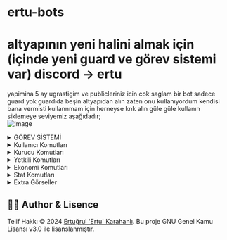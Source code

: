 # ertu-bots

# altyapının yeni halini almak için (içinde yeni guard ve görev sistemi var) discord -> ertu
yapimina 5 ay ugrastigim ve publicleriniz icin cok saglam bir bot sadece guard yok guardıda beşin altyapıdan alın zaten onu kullanıyordum kendisi bana vermisti kullannmam için herneyse knk alın güle güle kullanın siklemeye seviyemiz aşağıdadır;
<br>
<img alt="image" src= "https://github.com/user-attachments/assets/1d0a20be-f587-42ad-83d7-019309365d2d"> 

<details>
  <summary>GÖREV SİSTEMİ</summary>

| Komut                  | Resim                                                                                                  |
| ---------------------- | ------------------------------------------------------------------------------------------------------ |
| Görev Alma | <img alt="image" src= "https://github.com/ertucuk/Satilik-Ertu-Bots/assets/68440024/0ace299e-5642-48e4-8feb-0937d37f5e50"> |
| Görev 1.sayfa | <img alt="image" src="https://github.com/ertucuk/Satilik-Ertu-Bots/assets/68440024/661b0ec2-66ca-4591-a43a-dd00bc30d989"> |
| Görev 2.sayfa | <img alt="image" src="https://github.com/ertucuk/Satilik-Ertu-Bots/assets/68440024/a69ba745-744b-4510-b199-ee0003205dec"> |
| Yetkili Alma | <img alt="image" src="https://github.com/ertucuk/Satilik-Ertu-Bots/assets/68440024/4ac6b9d3-c411-48fe-b574-8bf2284c9f46"> |
| Yetki Yükselt - Düşür | <img alt="image" src="https://github.com/ertucuk/Satilik-Ertu-Bots/assets/68440024/7fbe51a8-4950-4346-b532-9718f82ba9bf"> |
| Yetkililerim | <img alt="image" src="https://github.com/ertucuk/Satilik-Ertu-Bots/assets/68440024/b78656f4-fdc4-4abb-8a5c-b74c3794a381"> |
| Return Komutu | <img alt="image" src="https://github.com/ertucuk/Satilik-Ertu-Bots/assets/68440024/8b966190-f670-4a50-8d4e-d85bdf907196"> |
| Sorun Çöz Komutu | <img alt="image" src="https://github.com/ertucuk/Satilik-Ertu-Bots/assets/68440024/6d9252b7-bf54-4803-a623-25268c35cd40"> |
</details>

<details>
  <summary>Kullanıcı Komutları</summary>

| Komut                  | Resim                                                                                                  |
| ---------------------- | ------------------------------------------------------------------------------------------------------ |
| General Kategorisi | <img alt="image" src= "https://github.com/ertucuk/Ertu-Bots/assets/68440024/6bf1970c-91cc-4a61-b67f-13edfecef025"> |
| Profil Komutu | <img alt="image" src="https://github.com/ertucuk/Ertu-Bots/assets/68440024/578cfe33-3072-4dd8-a5f4-fc5da4bfa238"> |
| Ship Komutu | <img alt="image" src="https://github.com/ertucuk/Ertu-Bots/assets/68440024/1e97328e-08a4-4ae1-b359-af30e2b256f4"> |
</details>

<details>
  <summary>Kurucu Komutları</summary>
  
| Komut                  | Resim                                                                                                  |
| ---------------------- | ------------------------------------------------------------------------------------------------------ |
| Kurucu Kategorisi | <img alt="image" src="https://github.com/ertucuk/Ertu-Bots/assets/68440024/567b45ba-e123-4b76-865a-8619da6c7bc0"> |
| Setup Komutu | <img alt="image" src="https://github.com/ertucuk/Ertu-Bots/assets/68440024/17a6f3f5-bb6c-4782-bbec-07501d7077d1"> |
| Member Panel | <img alt="image" src="https://github.com/ertucuk/Ertu-Bots/assets/68440024/6f5a2b71-68ff-4d1c-9eca-e1f6ebdb8ab7"> |
| Auto Regıster Panel | <img alt="image" src="https://github.com/ertucuk/Ertu-Bots/assets/68440024/955c284c-c598-4f87-8c29-24f03107180c"> |
| Role Panel | <img alt="image" src="https://github.com/ertucuk/Ertu-Bots/assets/68440024/5699b9f8-da3f-48eb-ad5d-2ad35b3815e8"> |
| Secretroom Panel | <img alt="image" src="https://github.com/ertucuk/Ertu-Bots/assets/68440024/d36ebe70-79af-47b0-9869-ff2434385328"> |
</details>

<details>
  <summary>Yetkili Komutları</summary>

| Komut                  | Resim                                                                                                  |
| ---------------------- | ------------------------------------------------------------------------------------------------------ |
| Yetkili Kategorisi | <img alt="image" src="https://github.com/ertucuk/Ertu-Bots/assets/68440024/ff838429-44c4-48ad-82bc-476cb06c707d"> |
| Çekiliş Komutu | <img alt="image" src="https://github.com/ertucuk/Ertu-Bots/assets/68440024/3ffb7287-5436-4e21-8ef9-fbbeaa4ec43e"> |
| Say Komutu | <img alt="image" src="https://github.com/ertucuk/Ertu-Bots/assets/68440024/b3d4f50d-1644-4e91-9fbe-ee53eefdb2dd"> |
</details>

<details>
  <summary>Ekonomi Komutları</summary>
  
| Komut                  | Resim                                                                                                  |
| ---------------------- | ------------------------------------------------------------------------------------------------------ |
| Ekonomi Kategorisi | <img alt="image" src="https://github.com/ertucuk/Ertu-Bots/assets/68440024/1d3b585d-681b-47d8-a7be-3302839440a8"> |
</details>

<details>
  <summary>Stat Komutları</summary>

| Komut                  | Resim                                                                                                  |
| ---------------------- | ------------------------------------------------------------------------------------------------------ |
| Stat Kategorisi | <img alt="image" src="https://github.com/ertucuk/Ertu-Bots/assets/68440024/0b322cdd-f588-4424-be09-cbdabf42550b"> |
| Detay Komutu | <img alt="image" src="https://github.com/ertucuk/Ertu-Bots/assets/68440024/e1f583b4-539e-40e6-b86d-41eb0eb71bac"> |
| Stat Komutu | <img alt="image" src="https://github.com/ertucuk/Ertu-Bots/assets/68440024/f8d8d1d2-1f01-4304-9c77-d2682851078b"> |
| Stat Komutu | <img alt="image" src="https://github.com/ertucuk/Ertu-Bots/assets/68440024/47ed0997-f049-49e5-9925-a6f4b723abe1"> |
| Invite Komutu | <img alt="image" src="https://github.com/ertucuk/Ertu-Bots/assets/68440024/1eab8a2c-d1f2-46d5-b99c-2869153cd1c7"> |
| Top Komutu | <img alt="image" src="https://github.com/ertucuk/Ertu-Bots/assets/68440024/7a208cfd-f20a-42b1-8d83-429436c8b208"> |
| Top Komutu | <img alt="image" src="https://github.com/ertucuk/Ertu-Bots/assets/68440024/fc4af671-bcb9-468f-a948-6c6bb43225a8"> |
</details>

<details>
  <summary>Extra Görseller</summary>

| Komut                  | Resim                                                                                                  |
| ---------------------- | ------------------------------------------------------------------------------------------------------ |
| Context Komutları | <img alt="image" src="https://github.com/ertucuk/Ertu-Bots/assets/68440024/43abf8d6-5b72-4a01-b0cf-dd67edb68e29"> |
| Log Kanalları | <img alt="image" src="https://github.com/ertucuk/Ertu-Bots/assets/68440024/63543aac-5d77-4100-af34-9fc1d2a3ac9d"> |
| Bot Dosyaları | <img alt="image" src="https://github.com/ertucuk/Ertu-Bots/assets/68440024/6092ede3-bcef-495c-8837-bd4066c3bb7a"> |

</details>

## 🐻‍❄️ Author & Lisence
Telif Hakkı © 2024 [Ertuğrul 'Ertu' Karahanlı](https://github.com/ertucuk). Bu proje GNU Genel Kamu Lisansı v3.0 ile lisanslanmıştır.
